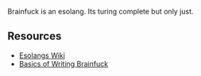 Brainfuck is an esolang.  Its turing complete but only just.

## Resources

- [Esolangs Wiki](https://esolangs.org/wiki/Brainfuck#Implementation_issues)
- [Basics of Writing Brainfuck](https://gist.github.com/roachhd/dce54bec8ba55fb17d3a)